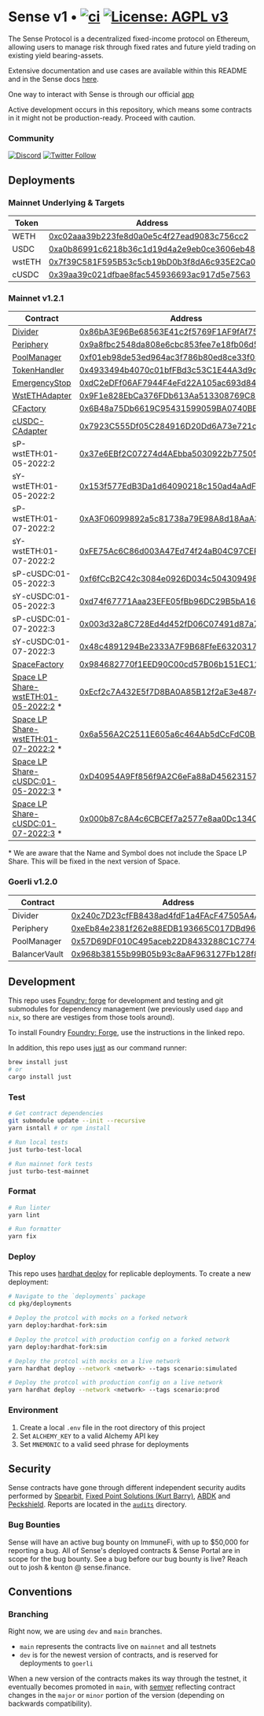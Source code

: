 # Sense v1 • [![ci](https://github.com/sense-finance/sense-v1/actions/workflows/ci.yml/badge.svg)](https://github.com/sense-finance/space-v1/actions/workflows/ci.yml) [![License: AGPL v3](https://img.shields.io/badge/License-AGPL_v3-blue.svg)](https://www.gnu.org/licenses/agpl-3.0)


The Sense Protocol is a decentralized fixed-income protocol on Ethereum, allowing users to manage risk through fixed rates and future yield trading on existing yield bearing-assets.

Extensive documentation and use cases are available within this README and in the Sense docs [here](https://docs.sense.finance/).

One way to interact with Sense is through our official [app](https://app.sense.finance/eth-mainnet/rates)

Active development occurs in this repository, which means some contracts in it might not be production-ready. Proceed with caution.

### Community   

[![Discord](https://badgen.net/badge/icon/discord?icon=discord&label)](https://discord.com/invite/krVGnQgSzG)
[![Twitter Follow](https://img.shields.io/twitter/follow/senseprotocol.svg?label=senseprotocol&style=social)](https://twitter.com/senseprotocol)


## Deployments

### Mainnet Underlying & Targets
Token | Address
--------- | -------------
WETH | [0xc02aaa39b223fe8d0a0e5c4f27ead9083c756cc2](https://etherscan.io/token/0xc02aaa39b223fe8d0a0e5c4f27ead9083c756cc2)
USDC | [0xa0b86991c6218b36c1d19d4a2e9eb0ce3606eb48](https://etherscan.io/token/0xa0b86991c6218b36c1d19d4a2e9eb0ce3606eb48)
wstETH | [0x7f39C581F595B53c5cb19bD0b3f8dA6c935E2Ca0](https://etherscan.io/address/0x7f39C581F595B53c5cb19bD0b3f8dA6c935E2Ca0)
cUSDC | [0x39aa39c021dfbae8fac545936693ac917d5e7563](https://etherscan.io/token/0x39aa39c021dfbae8fac545936693ac917d5e7563)


### Mainnet v1.2.1
Contract | Address
--------- | -------------
[Divider](https://github.com/sense-finance/sense-v1/blob/dev/pkg/core/src/Divider.sol) | [0x86bA3E96Be68563E41c2f5769F1AF9fAf758e6E0](https://etherscan.io/address/0x86bA3E96Be68563E41c2f5769F1AF9fAf758e6E0#code)
[Periphery](https://github.com/sense-finance/sense-v1/blob/dev/pkg/core/src/Periphery.sol) | [0x9a8fbc2548da808e6cbc853fee7e18fb06d52f18](https://etherscan.io/address/0x9a8fbc2548da808e6cbc853fee7e18fb06d52f18#code)
[PoolManager](https://github.com/sense-finance/sense-v1/blob/dev/pkg/fuse/src/PoolManager.sol) | [0xf01eb98de53ed964ac3f786b80ed8ce33f05f417](https://etherscan.io/address/0xf01eb98de53ed964ac3f786b80ed8ce33f05f417#code)
[TokenHandler](https://github.com/sense-finance/sense-v1/blob/dev/pkg/core/src/Divider.sol) | [0x4933494b4070c01bfFBd3c53C1E44A3d9d95DD8e](https://etherscan.io/address/0x4933494b4070c01bfFBd3c53C1E44A3d9d95DD8e)
[EmergencyStop](https://github.com/sense-finance/sense-v1/blob/dev/pkg/utils/src/EmergencyStop.sol) | [0xdC2eDFf06AF7944F4eFd22A105ac693d848Ee52f](https://etherscan.io/address/0xdC2eDFf06AF7944F4eFd22A105ac693d848Ee52f)
[WstETHAdapter](https://github.com/sense-finance/sense-v1/blob/dev/pkg/core/src/adapters/lido/WstETHAdapter.sol) | [0x9F1e828EbCa376FDb613Aa513308769C83C451Bc](https://etherscan.io/address/0x9F1e828EbCa376FDb613Aa513308769C83C451Bc)
[CFactory](https://github.com/sense-finance/sense-v1/blob/dev/pkg/core/src/adapters/compound/CFactory.sol) | [0x6B48a75Db6619C95431599059BA0740BBd2A46d9](https://etherscan.io/address/0x6b48a75db6619c95431599059ba0740bbd2a46d9)
[cUSDC-CAdapter](https://github.com/sense-finance/sense-v1/blob/dev/pkg/core/src/adapters/compound/CAdapter.sol) | [0x7923C555Df05C284916D20Dd6A73e721cd010053](https://etherscan.io/address/0x7923C555Df05C284916D20Dd6A73e721cd010053)
sP-wstETH:01-05-2022:2 | [0x37e6EBf2C07274d4AEbba5030922b77505139C5C](https://etherscan.io/address/0x37e6EBf2C07274d4AEbba5030922b77505139C5C)
sY-wstETH:01-05-2022:2 | [0x153f577EdB3Da1d64090218c150ad4aAdF0B6a82](https://etherscan.io/address/0x153f577EdB3Da1d64090218c150ad4aAdF0B6a82)
sP-wstETH:01-07-2022:2 | [0xA3F06099892a5c81738a79E98A8d18AaA3538313](https://etherscan.io/address/0xA3F06099892a5c81738a79E98A8d18AaA3538313)
sY-wstETH:01-07-2022:2 | [0xFE75Ac6C86d003A47Ed74f24aB04C97CEF7b27aa](https://etherscan.io/address/0xFE75Ac6C86d003A47Ed74f24aB04C97CEF7b27aa)
sP-cUSDC:01-05-2022:3 | [0xf6fCcB2C42c3084e0926D034c504309498f1d5aC](https://etherscan.io/address/0xf6fCcB2C42c3084e0926D034c504309498f1d5aC)
sY-cUSDC:01-05-2022:3 | [0xd74f67771Aaa23EFE05fBb96DC29B5bA164E4355](https://etherscan.io/address/0xd74f67771Aaa23EFE05fBb96DC29B5bA164E4355)
sP-cUSDC:01-07-2022:3 | [0x003d32a8C728Ed4d452fD06C07491d87a723a9C9](https://etherscan.io/address/0x003d32a8C728Ed4d452fD06C07491d87a723a9C9)
sY-cUSDC:01-07-2022:3 | [0x48c4891294Be2333A7F9B68FfeE6320317ea2c36](https://etherscan.io/address/0x48c4891294Be2333A7F9B68FfeE6320317ea2c36)
[SpaceFactory](https://github.com/sense-finance/space-v1/blob/main/src/SpaceFactory.sol) | [0x984682770f1EED90C00cd57B06b151EC12e7c51C](https://etherscan.io/address/0x984682770f1EED90C00cd57B06b151EC12e7c51C)
[Space LP Share-wstETH:01-05-2022:2](https://github.com/sense-finance/space-v1/blob/main/src/Space.sol) * | [0xEcf2c7A432E5f7D8BA0A85B12f2aE3e4874ec690](https://etherscan.io/address/0xEcf2c7A432E5f7D8BA0A85B12f2aE3e4874ec690)
[Space LP Share-wstETH:01-07-2022:2](https://github.com/sense-finance/space-v1/blob/main/src/Space.sol) * | [0x6a556A2C2511E605a6c464Ab5dCcFdC0B19822E7](https://etherscan.io/address/0x6a556A2C2511E605a6c464Ab5dCcFdC0B19822E7)
[Space LP Share-cUSDC:01-05-2022:3](https://github.com/sense-finance/space-v1/blob/main/src/Space.sol) * | [0xD40954A9Ff856f9A2C6eFa88aD45623157A7dfF0](https://etherscan.io/address/0xD40954A9Ff856f9A2C6eFa88aD45623157A7dfF0)
[Space LP Share-cUSDC:01-07-2022:3](https://github.com/sense-finance/space-v1/blob/main/src/Space.sol) * | [0x000b87c8A4c6CBCEf7a2577e8aa0Dc134C67c3D8](https://etherscan.io/address/0x000b87c8A4c6CBCEf7a2577e8aa0Dc134C67c3D8)

\* We are aware that the Name and Symbol does not include the Space LP Share. This will be fixed in the next version of Space.

### Goerli v1.2.0

| Contract   | Address                                                                                                                                        |
| ------- | ------------------------------------------------------------------------------------------------------------------------- |
| Divider | [0x240c7D23cfFB8438ad4fdF1a4FAcF47505A4A37f](https://goerli.etherscan.io/address/0x240c7D23cfFB8438ad4fdF1a4FAcF47505A4A37f#code)                     |
| Periphery  | [0xeEb84e2381f262e88EDB193665C017DBd965Af78](https://goerli.etherscan.io/address/0xeEb84e2381f262e88EDB193665C017DBd965Af78#code)      |
| PoolManager | [0x57D69DF010C495aceb22D8433288C1C774Cbb77E](https://goerli.etherscan.io/address/0x57D69DF010C495aceb22D8433288C1C774Cbb77E#code)                     |
| BalancerVault  | [0x968b38155b99B05b93c8aAF963127Fb128f812F4](https://goerli.etherscan.io/address/0x968b38155b99B05b93c8aAF963127Fb128f812F4#code)      

## Development

This repo uses [Foundry: forge](https://github.com/gakonst/foundry) for development and testing
and git submodules for dependency management (we previously used `dapp` and `nix`, so there are vestiges from those tools around).

To install Foundry [Foundry: Forge](https://github.com/gakonst/foundry), use the instructions in the linked repo.

In addition, this repo uses [just](https://github.com/casey/just) as our command runner:

```sh
brew install just
# or
cargo install just
```

### Test

```bash
# Get contract dependencies
git submodule update --init --recursive
yarn isntall # or npm install

# Run local tests
just turbo-test-local

# Run mainnet fork tests
just turbo-test-mainnet
```

### Format

```bash
# Run linter
yarn lint

# Run formatter
yarn fix
```

### Deploy

This repo uses [hardhat deploy](https://github.com/wighawag/hardhat-deploy) for replicable deployments. To create a new deployment:

```bash
# Navigate to the `deployments` package
cd pkg/deployments

# Deploy the protcol with mocks on a forked network
yarn deploy:hardhat-fork:sim

# Deploy the protcol with production config on a forked network
yarn deploy:hardhat-fork:sim

# Deploy the protcol with mocks on a live network
yarn hardhat deploy --network <network> --tags scenario:simulated

# Deploy the protcol with production config on a live network
yarn hardhat deploy --network <network> --tags scenario:prod
```

### Environment

1. Create a local `.env` file in the root directory of this project
2. Set `ALCHEMY_KEY` to a valid Alchemy API key
3. Set `MNEMONIC` to a valid seed phrase for deployments

## Security

Sense contracts have gone through different independent security audits performed by [Spearbit](https://spearbit.com), [Fixed Point Solutions (Kurt Barry)](https://github.com/fixed-point-solutions), [ABDK](https://www.abdk.consulting/) and [Peckshield](https://peckshield.com). Reports are located in the [`audits`](./audits) directory.

### Bug Bounties

Sense will have an active bug bounty on ImmuneFi, with up to $50,000 for reporting a bug. All of Sense's deployed contracts & Sense Portal are in scope for the bug bounty. See a bug before our bug bounty is live? Reach out to josh & kenton @ sense.finance.

## Conventions

### Branching

Right now, we are using `dev` and  `main` branches.

- `main` represents the contracts live on `mainnet` and all testnets
- `dev` is for the newest version of contracts, and is reserved for deployments to `goerli`

When a new version of the contracts makes its way through the testnet, it eventually becomes promoted in `main`, with [semver](https://semver.org/) reflecting contract changes in the `major` or `minor` portion of the version (depending on backwards compatibility).
